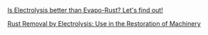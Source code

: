 [Is Electrolysis better than Evapo-Rust? Let's find out!](https://youtu.be/8dtDLQHjHBc)

[Rust Removal by Electrolysis: Use in the Restoration of Machinery](https://youtu.be/NKZv14-K71g)
